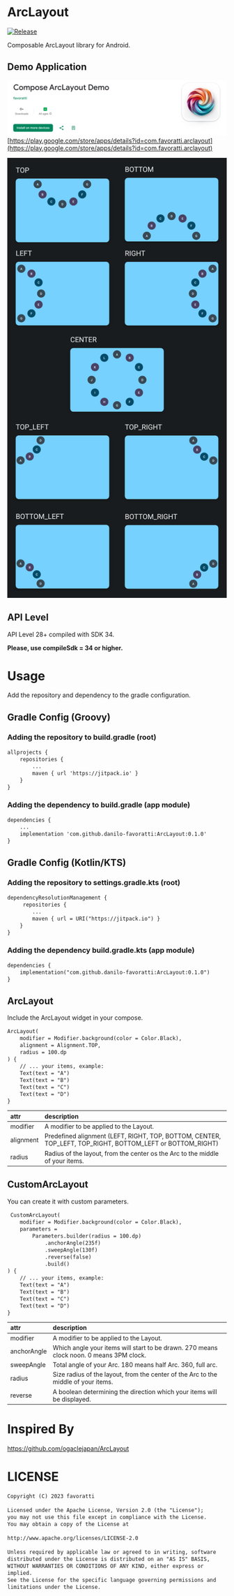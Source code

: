 # ArcLayout

[![Release](https://jitpack.io/v/danilo-favoratti/ArcLayout.svg)](https://jitpack.io/#danilo-favoratti/ArcLayout)

Composable ArcLayout library for Android.

## Demo Application 

[![Demo App][arclayout-demo-app_png]](https://play.google.com/store/apps/details?id=com.favoratti.arclayout)
[https://play.google.com/store/apps/details?id=com.favoratti.arclayout](https://play.google.com/store/apps/details?id=com.favoratti.arclayout)

![ArcLayout Demo][arclayout_png]

## API Level

API Level 28+ compiled with SDK 34. 

**Please, use compileSdk = 34 or higher.**

# Usage
Add the repository and dependency to the gradle configuration.

## Gradle Config (Groovy)

### Adding the repository to build.gradle (root)
```
allprojects {
    repositories {
        ...
        maven { url 'https://jitpack.io' }
    }
}
```

### Adding the dependency to build.gradle (app module)

```
dependencies {
    ...
    implementation 'com.github.danilo-favoratti:ArcLayout:0.1.0'
}
```

## Gradle Config (Kotlin/KTS)

### Adding the repository to settings.gradle.kts (root)

```
dependencyResolutionManagement {
     repositories {
        ...
        maven { url = URI("https://jitpack.io") }
    }
}
```

### Adding the dependency build.gradle.kts (app module)

```
dependencies {
    implementation("com.github.danilo-favoratti:ArcLayout:0.1.0")
}
```

## ArcLayout

Include the ArcLayout widget in your compose.

```
ArcLayout(
    modifier = Modifier.background(color = Color.Black),
    alignment = Alignment.TOP,
    radius = 100.dp
) {
    // ... your items, example:
    Text(text = "A")
    Text(text = "B")
    Text(text = "C")
    Text(text = "D")
}
```

| attr             | description                                                                                               |
|:-----------------|:----------------------------------------------------------------------------------------------------------|
| modifier         | A modifier to be applied to the Layout.                                                                   |
| alignment        | Predefined alignment (LEFT, RIGHT, TOP, BOTTOM, CENTER, TOP_LEFT, TOP_RIGHT, BOTTOM_LEFT or BOTTOM_RIGHT) |
| radius           | Radius of the layout, from the center os the Arc to the middle of your items.                             |

## CustomArcLayout

You can create it with custom parameters.

```
 CustomArcLayout(
    modifier = Modifier.background(color = Color.Black),
    parameters = 
        Parameters.builder(radius = 100.dp)
            .anchorAngle(235f)
            .sweepAngle(130f)
            .reverse(false)
            .build()
) {
    // ... your items, example:
    Text(text = "A")
    Text(text = "B")
    Text(text = "C")
    Text(text = "D")
}
```

| attr        | description                                                                             |
|:------------|:----------------------------------------------------------------------------------------|
| modifier    | A modifier to be applied to the Layout.                                                 |
| anchorAngle | Which angle your items will start to be drawn. 270 means clock noon. 0 means 3PM clock. |
| sweepAngle  | Total angle of your Arc. 180 means half Arc. 360, full arc.                             |
| radius      | Size radius of the layout, from the center of the Arc to the middle of your items.      |
| reverse     | A boolean determining the direction which your items will be displayed.                 |

# Inspired By
https://github.com/ogaclejapan/ArcLayout

# LICENSE

```
Copyright (C) 2023 favoratti

Licensed under the Apache License, Version 2.0 (the "License");
you may not use this file except in compliance with the License.
You may obtain a copy of the License at

http://www.apache.org/licenses/LICENSE-2.0

Unless required by applicable law or agreed to in writing, software
distributed under the License is distributed on an "AS IS" BASIS,
WITHOUT WARRANTIES OR CONDITIONS OF ANY KIND, either express or implied.
See the License for the specific language governing permissions and
limitations under the License.
```
[arclayout_png]: https://raw.githubusercontent.com/danilo-favoratti/ArcLayout/main/art/arclayout.png
[arclayout-demo-app_png]: https://raw.githubusercontent.com/danilo-favoratti/ArcLayout/main/art/arclayout-demo-app.png